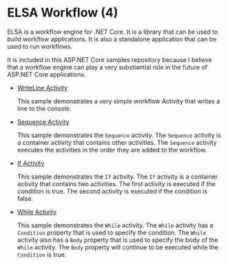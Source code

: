 # ELSA Workflow (4)

ELSA is a workflow engine for .NET Core. It is a library that can be used to build workflow applications. It is also a standalone application that can be used to run workflows.

It is included in this ASP.NET Core samples repository because I believe that a workflow engine can play a very substiantial role in the future of ASP.NET Core applications.

- [WriteLine Activity](writeline-activity)
    
    This sample demonstrates a very simple workflow Activity that writes a line to the console.

- [Sequence Activity](sequence-activity)

    This sample demonstrates the `Sequence` activity. The `Sequence` activity is a container activity that contains other activities. The `Sequence` activity executes the activities in the order they are added to the workflow.

- [If Activity](if-activity)

    This sample demonstrates the `If` activity. The `If` activity is a container activity that contains two activities. The first activity is executed if the condition is true. The second activity is executed if the condition is false.

- [While Activity](while-activity)

    This sample demonstrates the `While` activity.  The `While` activity has a `Condition` property that is used to specify the condition. The `While` activity also has a `Body` property that is used to specify the body of the `While` activity. The `Body` property will continue to be executed while the `Condition` is true.